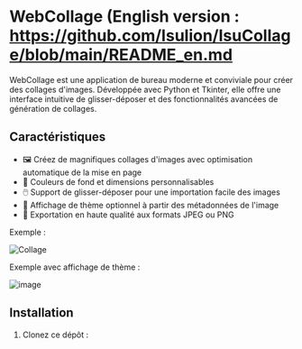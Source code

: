 # WebCollage (English version : https://github.com/Isulion/IsuCollage/blob/main/README_en.md

WebCollage est une application de bureau moderne et conviviale pour créer des collages d'images. Développée avec Python et Tkinter, elle offre une interface intuitive de glisser-déposer et des fonctionnalités avancées de génération de collages.

## Caractéristiques

- 🖼️ Créez de magnifiques collages d'images avec optimisation automatique de la mise en page
- 🎨 Couleurs de fond et dimensions personnalisables
- 🖱️ Support de glisser-déposer pour une importation facile des images
- 📝 Affichage de thème optionnel à partir des métadonnées de l'image
- 💾 Exportation en haute qualité aux formats JPEG ou PNG

Exemple :

![Collage](https://github.com/user-attachments/assets/244f5b68-1914-443b-b77d-1a93a991c8a7)


Exemple avec affichage de thème :

![image](https://github.com/user-attachments/assets/b5843c48-c01d-4b22-a2d3-caa774f0a26c)

## Installation

1. Clonez ce dépôt :
